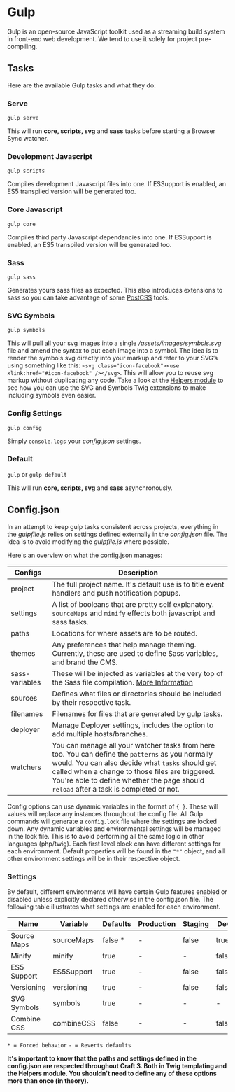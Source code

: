 # Gulp

Gulp is an open-source JavaScript toolkit used as a streaming build system in front-end web development. We tend to use it solely for project pre-compiling.

## Tasks

Here are the available Gulp tasks and what they do:

### Serve

`gulp serve`

This will run **core, scripts, svg** and **sass** tasks before starting a Browser Sync watcher.

### Development Javascript

`gulp scripts`

Compiles development Javascript files into one. If ESSupport is enabled, an ES5 transpiled version will be generated too.

### Core Javascript

`gulp core`

Compiles third party Javascript dependancies into one. If ESSupport is enabled, an ES5 transpiled version will be generated too.

### Sass

`gulp sass`

Generates yours sass files as expected. This also introduces extensions to sass so you can take advantage of some [PostCSS](https://github.com/postcss/postcss) tools.

### SVG Symbols

`gulp symbols`

This will pull all your svg images into a single */assets/images/symbols.svg* file and amend the syntax to put each image into a symbol. The idea is to render the symbols.svg directly into your markup and refer to your SVG’s using something like this: `<svg class="icon-facebook"><use xlink:href="#icon-facebook" /></svg>`. This will allow you to reuse svg markup without duplicating any code. Take a look at the [Helpers module](https://github.com/marknotton/craft-module-helpers) to see how you can use the SVG and Symbols Twig extensions to make including symbols even easier.

### Config Settings

`gulp config`

Simply `console.logs` your _config.json_ settings.

### Default

`gulp` or `gulp default`

This will run **core, scripts, svg** and **sass** asynchronously.

## Config.json

In an attempt to keep gulp tasks consistent across projects, everything in the *gulpfile.js* relies on settings defined externally in the *config.json* file. The idea is to avoid modifying the *gulpfile.js* where possible.

Here's an overview on what the config.json manages:

| Configs           | Description      
------------------- | ----------------------------------------------------------
| project           | The full project name. It's default use is to title event handlers and push notification popups.
| settings          | A list of booleans that are pretty self explanatory. `sourceMaps` and `minify` effects both javascript and sass tasks.
| paths             | Locations for where assets are to be routed.
| themes            | Any preferences that help manage theming. Currently, these are used to define Sass variables, and brand the CMS.
| sass-variables    | These will be injected as variables at the very top of the Sass file compilation. [More Information](https://github.com/marknotton/gulp-inject-scss)
| sources           | Defines what files or directories should be included by their respective task.
| filenames         | Filenames for files that are generated by gulp tasks.
| deployer          | Manage Deployer settings, includes the option to add multiple hosts/branches.
| watchers          | You can manage all your watcher tasks from here too. You can define the `patterns` as you normally would. You can also decide what `tasks` should get called when a change to those files are triggered. You're able to define whether the page should `reload` after a task is completed or not.

Config options can use dynamic variables in the format of `{ }`. These will values will replace any instances throughout the config file. All Gulp commands will generate a `config.lock` file where the settings are locked down. Any dynamic variables and environmental settings will be managed in the lock file. This is to avoid performing all the same logic in other languages (php/twig). Each first level block can have different settings for each environment. Default properties will be found in the `"*"` object, and all other environment settings will be in their respective object.

### Settings
By default, different environments will have certain Gulp features enabled or disabled
unless explicitly declared otherwise in the config.json file. The following table illustrates what settings are enabled for each environment.

| Name            | Variable   | Defaults | Production | Staging    | Dev       
|-----------------|------------|--------- | -----------|----------- |-----------
| Source Maps     | sourceMaps | false *  | -          | false      | true      
| Minify          | minify     | true     | -          | -          | false     
| ES5 Support     | ES5Support | true     | -          | false      | false     
| Versioning      | versioning | true     | -          | false      | false     
| SVG Symbols     | symbols    | true     | -          | -          | -         
| Combine CSS     | combineCSS | false    | -          | -          | false     

` * = Forced behavior `
` - = Reverts defaults `

**It's important to know that the paths and settings defined in the config.json are respected throughout Craft 3. Both in Twig templating and the Helpers module. You shouldn't need to define any of these options more than once (in theory).**
